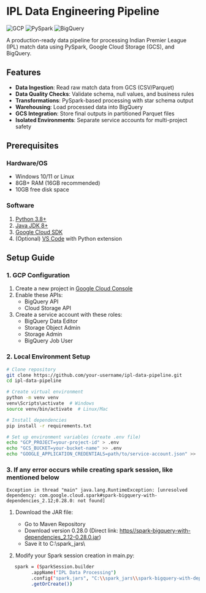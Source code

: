 # IPL Data Engineering Pipeline

![GCP](https://img.shields.io/badge/Google_Cloud-4285F4?style=for-the-badge&logo=google-cloud&logoColor=white)
![PySpark](https://img.shields.io/badge/PySpark-E25A1C?style=for-the-badge&logo=apachespark&logoColor=white)
![BigQuery](https://img.shields.io/badge/BigQuery-4285F4?style=for-the-badge&logo=googlecloud&logoColor=white)

A production-ready data pipeline for processing Indian Premier League (IPL) match data using PySpark, Google Cloud Storage (GCS), and BigQuery.

## Features

- **Data Ingestion**: Read raw match data from GCS (CSV/Parquet)
- **Data Quality Checks**: Validate schema, null values, and business rules
- **Transformations**: PySpark-based processing with star schema output
- **Warehousing**: Load processed data into BigQuery
- **GCS Integration**: Store final outputs in partitioned Parquet files
- **Isolated Environments**: Separate service accounts for multi-project safety

## Prerequisites

### Hardware/OS
- Windows 10/11 or Linux
- 8GB+ RAM (16GB recommended)
- 10GB free disk space

### Software
1. [Python 3.8+](https://www.python.org/downloads/)
2. [Java JDK 8+](https://www.oracle.com/java/technologies/javase/jdk11-archive-downloads.html)
3. [Google Cloud SDK](https://cloud.google.com/sdk/docs/install)
4. (Optional) [VS Code](https://code.visualstudio.com/) with Python extension

## Setup Guide

### 1. GCP Configuration
1. Create a new project in [Google Cloud Console](https://console.cloud.google.com/)
2. Enable these APIs:
   - BigQuery API
   - Cloud Storage API
3. Create a service account with these roles:
   - BigQuery Data Editor
   - Storage Object Admin
   - Storage Admin
   - BigQuery Job User

### 2. Local Environment Setup
```bash
# Clone repository
git clone https://github.com/your-username/ipl-data-pipeline.git
cd ipl-data-pipeline

# Create virtual environment
python -m venv venv
venv\Scripts\activate  # Windows
source venv/bin/activate  # Linux/Mac

# Install dependencies
pip install -r requirements.txt

# Set up environment variables (create .env file)
echo "GCP_PROJECT=your-project-id" > .env
echo "GCS_BUCKET=your-bucket-name" >> .env
echo "GOOGLE_APPLICATION_CREDENTIALS=path/to/service-account.json" >> .env
```

### 3. If any error occurs while creating spark session, like mentioned below
```Exception in thread "main" java.lang.RuntimeException: [unresolved dependency: com.google.cloud.spark#spark-bigquery-with-dependencies_2.12;0.28.0: not found]```
   1. Download the JAR file:
   
      * Go to Maven Repository
      * Download version 0.28.0 (Direct link: [https//spark-bigquery-with-dependencies_2.12-0.28.0.jar](https://repo1.maven.org/maven2/com/google/cloud/spark/spark-bigquery-with-dependencies_2.12/0.28.0/spark-bigquery-with-dependencies_2.12-0.28.0.jar))
      * Save it to C:\spark_jars\
   
   2. Modify your Spark session creation in main.py:
   ```bash
      spark = (SparkSession.builder
            .appName("IPL Data Processing")
            .config("spark.jars", "C:\\spark_jars\\spark-bigquery-with-dependencies_2.12-0.28.0.jar")
            .getOrCreate())
   ```
